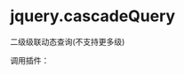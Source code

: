 jquery.cascadeQuery
===================

二级级联动态查询(不支持更多级)

调用插件：
<script type="text/javascript">
		(function ($) {
			$(document).ready(function () {
				$("#CityID").cascadeQuery({
				  // 需要填充的元素
					fillEle: $("#TownID"),
					// url提交地址
					postUrl: "/post",
					// 提交数据以数组形式，假设以$('#CityID').val()获取值作为id的值
					postData: new Array("id:$('#CityID').val()"),
					title: "xx"
				});
			});
		})(window.jQuery)
</script>
